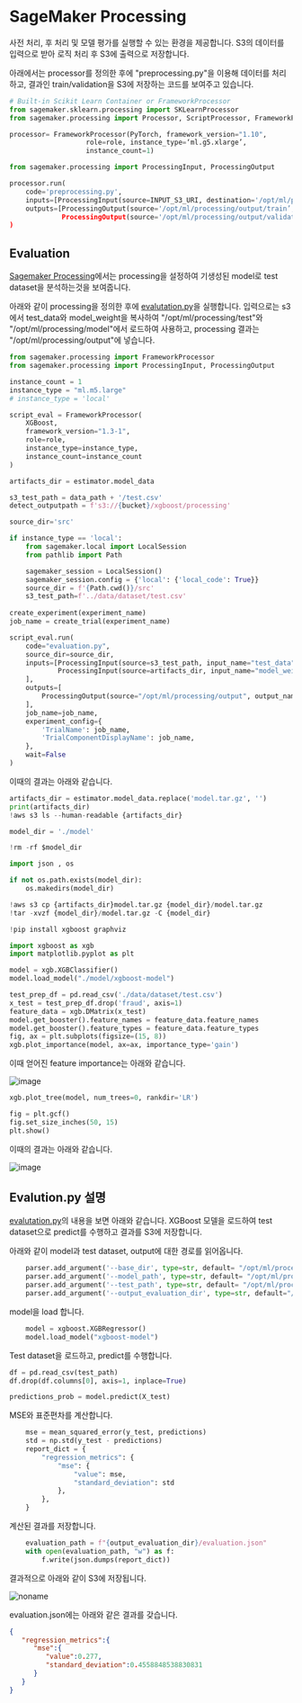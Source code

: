 # SageMaker Processing

사전 처리, 후 처리 및 모델 평가를 실행할 수 있는 환경을 제공합니다. S3의 데이터를 입력으로 받아 로직 처리 후 S3에 출력으로 저장합니다.

아래에서는 processor를 정의한 후에 "preprocessing.py"을 이용해 데이터를 처리하고, 결과인 train/validation을 S3에 저장하는 코드를 보여주고 있습니다. 

```python
# Built-in Scikit Learn Container or FrameworkProcessor
from sagemaker.sklearn.processing import SKLearnProcessor
from sagemaker.processing import Processor, ScriptProcessor, FrameworkProcessor

processor= FrameworkProcessor(PyTorch, framework_version="1.10", 
				   role=role, instance_type=‘ml.g5.xlarge’, 
				   instance_count=1)

from sagemaker.processing import ProcessingInput, ProcessingOutput

processor.run(
    code='preprocessing.py',
    inputs=[ProcessingInput(source=INPUT_S3_URI, destination='/opt/ml/processing/input')],
    outputs=[ProcessingOutput(source='/opt/ml/processing/output/train’, destination=OUTPUT_S3_URI_1),
             ProcessingOutput(source='/opt/ml/processing/output/validation’, destination=OUTPUT_S3_URI_2)]
)
```

## Evaluation

[Sagemaker Processing](https://github.com/kyopark2014/aws-sagemaker/blob/main/training-basic/training-processing.ipynb)에서는 processing을 설정하여 기생성된 model로 test dataset을 분석하는것을 보여줍니다. 

아래와 같이 processing을 정의한 후에 [evalutation.py](https://github.com/kyopark2014/aws-sagemaker/blob/main/training-basic/src/evaluation.py)을 실행합니다. 입력으로는 s3에서 test_data와 model_weight을 복사하여 "/opt/ml/processing/test"와 "/opt/ml/processing/model"에서 로드하여 사용하고, processing 결과는 "/opt/ml/processing/output"에 넣습니다. 
	    
```python
from sagemaker.processing import FrameworkProcessor
from sagemaker.processing import ProcessingInput, ProcessingOutput

instance_count = 1
instance_type = "ml.m5.large"
# instance_type = 'local'

script_eval = FrameworkProcessor(
    XGBoost,
    framework_version="1.3-1",
    role=role,
    instance_type=instance_type,
    instance_count=instance_count
)

artifacts_dir = estimator.model_data

s3_test_path = data_path + '/test.csv'
detect_outputpath = f's3://{bucket}/xgboost/processing'

source_dir='src'

if instance_type == 'local':
    from sagemaker.local import LocalSession
    from pathlib import Path

    sagemaker_session = LocalSession()
    sagemaker_session.config = {'local': {'local_code': True}}
    source_dir = f'{Path.cwd()}/src'
    s3_test_path=f'../data/dataset/test.csv'
    
create_experiment(experiment_name)
job_name = create_trial(experiment_name)

script_eval.run(
    code="evaluation.py",
    source_dir=source_dir,
    inputs=[ProcessingInput(source=s3_test_path, input_name="test_data", destination="/opt/ml/processing/test"),
            ProcessingInput(source=artifacts_dir, input_name="model_weight", destination="/opt/ml/processing/model")
    ],
    outputs=[
        ProcessingOutput(source="/opt/ml/processing/output", output_name='evaluation', destination=detect_outputpath + "/" + job_name),
    ],
    job_name=job_name,
    experiment_config={
        'TrialName': job_name,
        'TrialComponentDisplayName': job_name,
    },
    wait=False
)
```

이때의 결과는 아래와 같습니다. 

```python
artifacts_dir = estimator.model_data.replace('model.tar.gz', '')
print(artifacts_dir)
!aws s3 ls --human-readable {artifacts_dir}

model_dir = './model'

!rm -rf $model_dir

import json , os

if not os.path.exists(model_dir):
    os.makedirs(model_dir)

!aws s3 cp {artifacts_dir}model.tar.gz {model_dir}/model.tar.gz
!tar -xvzf {model_dir}/model.tar.gz -C {model_dir}

!pip install xgboost graphviz

import xgboost as xgb
import matplotlib.pyplot as plt

model = xgb.XGBClassifier()
model.load_model("./model/xgboost-model")

test_prep_df = pd.read_csv('./data/dataset/test.csv')
x_test = test_prep_df.drop('fraud', axis=1)
feature_data = xgb.DMatrix(x_test)
model.get_booster().feature_names = feature_data.feature_names
model.get_booster().feature_types = feature_data.feature_types
fig, ax = plt.subplots(figsize=(15, 8))
xgb.plot_importance(model, ax=ax, importance_type='gain')
```

이때 얻어진 feature importance는 아래와 같습니다.

![image](https://user-images.githubusercontent.com/52392004/190893110-1f3ce6f9-2f24-46b4-ae27-4b9a9d5dacd3.png)


```python
xgb.plot_tree(model, num_trees=0, rankdir='LR')

fig = plt.gcf()
fig.set_size_inches(50, 15)
plt.show()
````

이때의 결과는 아래와 같습니다. 

![image](https://user-images.githubusercontent.com/52392004/190893129-6ca3d28e-74cb-4fbf-9203-23bc4a544924.png)

## Evalution.py 설명 

[evalutation.py](https://github.com/kyopark2014/aws-sagemaker/blob/main/training-basic/src/evaluation.py)의 내용을 보면 아래와 같습니다. XGBoost 모델을 로드하여 test dataset으로 predict를 수행하고 결과를 S3에 저장합니다. 

아래와 같이 model과 test dataset, output에 대한 경로를 읽어옵니다.

```python
    parser.add_argument('--base_dir', type=str, default= "/opt/ml/processing")    
    parser.add_argument('--model_path', type=str, default= "/opt/ml/processing/model/model.tar.gz")
    parser.add_argument('--test_path', type=str, default= "/opt/ml/processing/test/test.csv")
    parser.add_argument('--output_evaluation_dir', type=str, default="/opt/ml/processing/output")
```    

model을 load 합니다. 

```python
    model = xgboost.XGBRegressor()
    model.load_model("xgboost-model")
````

Test dataset을 로드하고, predict를 수행합니다. 

```python
df = pd.read_csv(test_path)
df.drop(df.columns[0], axis=1, inplace=True)

predictions_prob = model.predict(X_test)
```


MSE와 표준편차를 계산합니다. 

```python
    mse = mean_squared_error(y_test, predictions)
    std = np.std(y_test - predictions)
    report_dict = {
        "regression_metrics": {
            "mse": {
                "value": mse,
                "standard_deviation": std
            },
        },
    }
```    

계산된 결과를 저장합니다. 

```python
    evaluation_path = f"{output_evaluation_dir}/evaluation.json"
    with open(evaluation_path, "w") as f:
        f.write(json.dumps(report_dict))	
```

결과적으로 아래와 같이 S3에 저장됩니다. 

![noname](https://user-images.githubusercontent.com/52392004/190893891-3be9aff3-e8cb-4461-9394-751c3e8b953c.png)

evaluation.json에는 아래와 같은 결과를 갖습니다. 

```json
{
   "regression_metrics":{
      "mse":{
         "value":0.277,
         "standard_deviation":0.4558848538830831
      }
   }
}
```	
